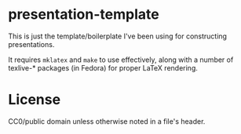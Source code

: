 # presentation-template

This is just the template/boilerplate I've been using for constructing
presentations.

It requires `mklatex` and `make` to use effectively, along with a number of
texlive-\* packages (in Fedora) for proper LaTeX rendering.

# License

CC0/public domain unless otherwise noted in a file's header.
